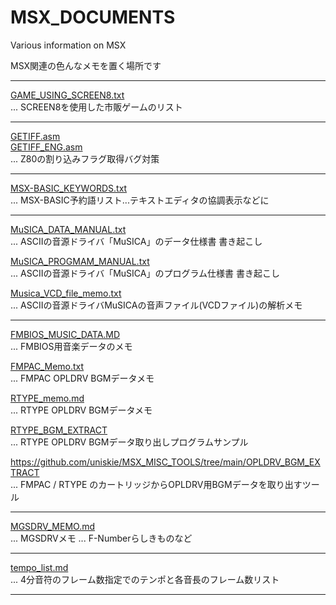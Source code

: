 # MSX_DOCUMENTS
Various information on MSX

MSX関連の色んなメモを置く場所です

- - - -

[GAME_USING_SCREEN8.txt][1]  
... SCREEN8を使用した市販ゲームのリスト

- - - -

[GETIFF.asm][2]  
[GETIFF_ENG.asm][3]  
... Z80の割り込みフラグ取得バグ対策

- - - -

[MSX-BASIC_KEYWORDS.txt][4]  
... MSX-BASIC予約語リスト...テキストエディタの協調表示などに

- - - -

[MuSICA_DATA_MANUAL.txt][5]  
... ASCIIの音源ドライバ「MuSICA」のデータ仕様書 書き起こし

[MuSICA_PROGMAM_MANUAL.txt][6]  
... ASCIIの音源ドライバ「MuSICA」のプログラム仕様書 書き起こし

[Musica_VCD_file_memo.txt][7]  
... ASCIIの音源ドライバMuSICAの音声ファイル(VCDファイル)の解析メモ

- - - -

[FMBIOS_MUSIC_DATA.MD][8]  
... FMBIOS用音楽データのメモ

[FMPAC_Memo.txt][9]  
... FMPAC OPLDRV BGMデータメモ

[RTYPE_memo.md][10]  
... RTYPE OPLDRV BGMデータメモ

[RTYPE_BGM_EXTRACT][11]  
... RTYPE OPLDRV BGMデータ取り出しプログラムサンプル

https://github.com/uniskie/MSX_MISC_TOOLS/tree/main/OPLDRV_BGM_EXTRACT  
... FMPAC / RTYPE のカートリッジからOPLDRV用BGMデータを取り出すツール

- - - -

[MGSDRV_MEMO.md][12]  
... MGSDRVメモ ... F-Numberらしきものなど

- - - -

[tempo_list.md][13]  
... 4分音符のフレーム数指定でのテンポと各音長のフレーム数リスト

- - - -

[1]:GAME_USING_SCREEN8.txt
[2]:GETIFF.asm
[3]:GETIFF_ENG.asm
[4]:MSX-BASIC_KEYWORDS.txt
[5]:MuSICA_DATA_MANUAL.txt
[6]:MuSICA_PROGMAM_MANUAL.txt
[7]:Musica_VCD_file_memo.txt
[8]:FMBIOS_MUSIC_DATA.MD
[9]:FMPAC_Memo.txt
[10]:RTYPE_memo.md
[11]:RTYPE_BGM_EXTRACT
[12]:MGSDRV_MEMO.md
[13]:tempo_list.md
